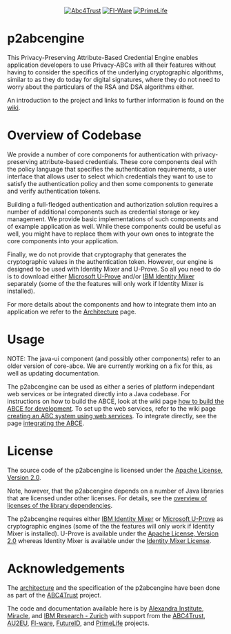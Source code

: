 <p style="text-align: center;">
<a href="https://abc4trust.eu/" ><img src="https://raw.github.com/p2abcengine/p2abcengine/master/Documentation/logos/abc4trust.png" alt="Abc4Trust" /></a>
<a href="http://fi-ware.eu" ><img src="https://raw.github.com/p2abcengine/p2abcengine/master/Documentation/logos/fiware.png" alt="FI-Ware" /></a>
<a href="http://primelife.ercim.eu" ><img src="https://raw.github.com/p2abcengine/p2abcengine/master/Documentation/logos/primelife.jpeg" alt="PrimeLife" /></a>
</p>

p2abcengine
===========

This Privacy-Preserving Attribute-Based Credential Engine enables application developers to use Privacy-ABCs with all their features without having to consider the specifics of the underlying cryptographic algorithms, similar to as they do today for digital signatures, where they do not need to worry about the particulars of the RSA and DSA algorithms either.

An introduction to the project and links to further information is found on the [wiki][wikihome].


Overview of Codebase
===========

We provide a number of core components for authentication with privacy-preserving attribute-based credentials. These core components deal with the policy language that specifies the authentication requirements, a user interface that allows user to select which credentials they want to use to satisfy the authentication policy and then some components to generate and verify authentication tokens.

Building a full-fledged authentication and authorization solution requires a number of additional components such as credential storage or key management. We provide basic implementations of such components and of example application as well. While these components could be useful as well, you might have to replace them with your own ones to integrate the core components into your application.

Finally, we do not provide that cryptography that generates the cryptographic values in the authentication token. However, our engine is designed to be used with Identity Mixer and U-Prove. So all you need to do is to download either [Microsoft U-Prove](http://uprovecsharp.codeplex.com) and/or [IBM Identity Mixer](https://abc4trust.eu/idemix) separately (some of the the features will only work if Identity Mixer is installed).

For more details about the components and how to integrate them into an application we refer to the [Architecture](https://github.com/p2abcengine/p2abcengine/wiki/Architecture) page.

Usage
==========

NOTE: The java-ui component (and possibly other components) refer to an older version of core-abce. We are currently working on a fix for this, as well as updating documentation.

The p2abcengine can be used as either a series of platform independant web services or be integrated directly into a Java codebase.
For instructions on how to build the ABCE, look at the wiki page [how to build the ABCE for development][wikihowtobuild].
To set up the web services, refer to the wiki page [creating an ABC system using web services][wikiwebservices].
To integrate directly, see the page  [integrating the ABCE][wikiintegration]. 

[wikihome]: https://github.com/p2abcengine/p2abcengine/wiki
[wikiintegration]: https://github.com/p2abcengine/p2abcengine/wiki/Integrating%20the%20ABC-Engine
[wikihowtobuild]: https://github.com/p2abcengine/p2abcengine/wiki/How-to-Build-the-ABC-Engine
[wikiwebservices]: https://github.com/p2abcengine/p2abcengine/wiki/Creating-an-ABC-system-using-web-services

License
===========
The source code of the p2abcengine is licensed under the [Apache License, Version 2.0](https://github.com/p2abcengine/p2abcengine/blob/master/Code/LICENSE.txt).

Note, however, that the p2abcengine depends on a number of Java libraries that are licensed under other licenses.
For details, see the [overview of licenses of the library dependencies](https://github.com/p2abcengine/p2abcengine/blob/master/Code/LICENSES-OF-DEPENDENCIES.txt).

The p2abcengine requires either [IBM Identity Mixer](https://abc4trust.eu/idemix) or [Microsoft U-Prove](http://uprovecsharp.codeplex.com) as cryptographic engines (some of the the features will only work if Identity Mixer is installed). U-Prove is available under the [Apache License, Version 2.0](https://github.com/p2abcengine/p2abcengine/blob/master/Code/LICENSE.txt) whereas
Identity Mixer is available under the [Identity Mixer License](https://abc4trust.eu/idemix).



Acknowledgements
===============

The  [architecture](https://github.com/p2abcengine/p2abcengine/wiki/Architecture) and the specification of the p2abcengine have been done as part of the 
[ABC4Trust](https://www.abc4trust.eu) project.  

The code and documentation available here is by [Alexandra Institute](http://www.alexandra.dk/), [Miracle](https://http://www.miracleas.dk), and [IBM Research - Zurich](http://www.zurich.ibm.com) with support from the [ABC4Trust](https://www.abc4trust.eu), [AU2EU](http://www.au2eu.eu), [FI-ware](https://www.fi-ware.eu),  [FutureID](https://www.futureid.eu), and [PrimeLife](http://www.primelife.eu) projects.


